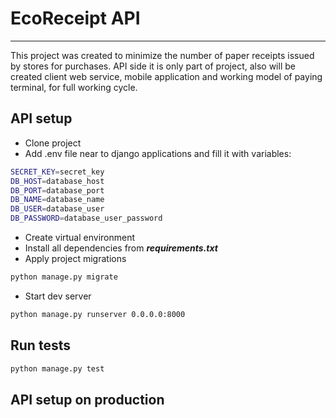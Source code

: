 # EcoReceipt API

---

This project was created to minimize the number of paper receipts issued by stores for purchases.
API side it is only part of project, also will be created client web service, mobile application and working model of paying terminal, for full working cycle.

## API setup

- Clone project
- Add .env file near to django applications and fill it with variables:

```bash
SECRET_KEY=secret_key
DB_HOST=database_host
DB_PORT=database_port
DB_NAME=database_name
DB_USER=database_user
DB_PASSWORD=database_user_password
```

- Create virtual environment
- Install all dependencies from **_requirements.txt_**
- Apply project migrations

```bash
python manage.py migrate
```

- Start dev server

```bash
python manage.py runserver 0.0.0.0:8000
```

## Run tests
```bash
python manage.py test
```

## API setup on production

<!-- TODO:  -->
